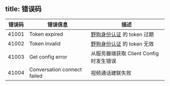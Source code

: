 title: 错误码
---

| 错误码 | 错误信息                       | 描述                                                 |
| ----- | ----------------------------- | --------------------------------------------------- |
| 41001 | Token expired                 | [野狗身份认证](/auth/iOS/index.html) 的 token 过期     |
| 41002 | Token invalid                 | [野狗身份认证](/auth/iOS/index.html) 的 token 无效     |
| 41003 | Get config error              | 从服务器端获取 Client Config 时发生错误                 |
| 41004 | Conversation connect failed   | 视频通话建联失败                                       |
